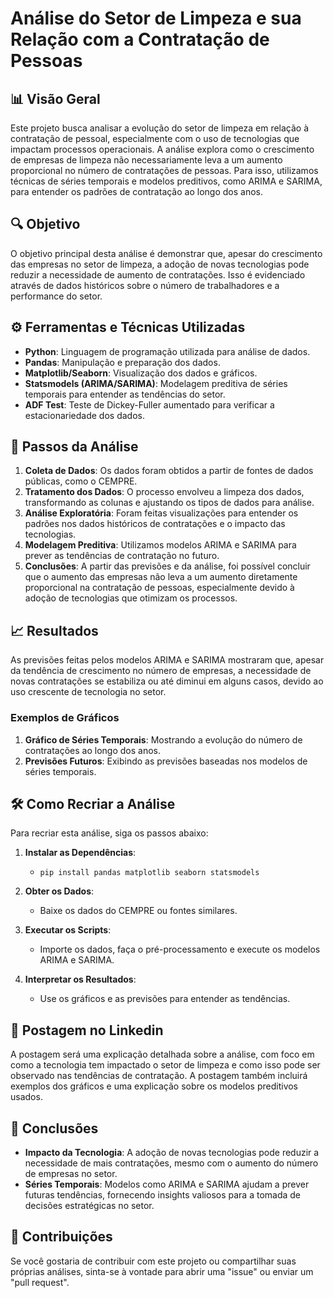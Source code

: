 # Análise do Setor de Limpeza e sua Relação com a Contratação de Pessoas

## 📊 **Visão Geral**
Este projeto busca analisar a evolução do setor de limpeza em relação à contratação de pessoal, especialmente com o uso de tecnologias que impactam processos operacionais. A análise explora como o crescimento de empresas de limpeza não necessariamente leva a um aumento proporcional no número de contratações de pessoas. Para isso, utilizamos técnicas de séries temporais e modelos preditivos, como ARIMA e SARIMA, para entender os padrões de contratação ao longo dos anos.

## 🔍 **Objetivo**
O objetivo principal desta análise é demonstrar que, apesar do crescimento das empresas no setor de limpeza, a adoção de novas tecnologias pode reduzir a necessidade de aumento de contratações. Isso é evidenciado através de dados históricos sobre o número de trabalhadores e a performance do setor.

## ⚙️ **Ferramentas e Técnicas Utilizadas**
- **Python**: Linguagem de programação utilizada para análise de dados.
- **Pandas**: Manipulação e preparação dos dados.
- **Matplotlib/Seaborn**: Visualização dos dados e gráficos.
- **Statsmodels (ARIMA/SARIMA)**: Modelagem preditiva de séries temporais para entender as tendências do setor.
- **ADF Test**: Teste de Dickey-Fuller aumentado para verificar a estacionariedade dos dados.

## 🔨 **Passos da Análise**
1. **Coleta de Dados**: Os dados foram obtidos a partir de fontes de dados públicas, como o CEMPRE.
2. **Tratamento dos Dados**: O processo envolveu a limpeza dos dados, transformando as colunas e ajustando os tipos de dados para análise.
3. **Análise Exploratória**: Foram feitas visualizações para entender os padrões nos dados históricos de contratações e o impacto das tecnologias.
4. **Modelagem Preditiva**: Utilizamos modelos ARIMA e SARIMA para prever as tendências de contratação no futuro.
5. **Conclusões**: A partir das previsões e da análise, foi possível concluir que o aumento das empresas não leva a um aumento diretamente proporcional na contratação de pessoas, especialmente devido à adoção de tecnologias que otimizam os processos.

## 📈 **Resultados**
As previsões feitas pelos modelos ARIMA e SARIMA mostraram que, apesar da tendência de crescimento no número de empresas, a necessidade de novas contratações se estabiliza ou até diminui em alguns casos, devido ao uso crescente de tecnologia no setor.

### Exemplos de Gráficos

1. **Gráfico de Séries Temporais**: Mostrando a evolução do número de contratações ao longo dos anos.
2. **Previsões Futuros**: Exibindo as previsões baseadas nos modelos de séries temporais.

## 🛠️ **Como Recriar a Análise**
Para recriar esta análise, siga os passos abaixo:

1. **Instalar as Dependências**:
    - `pip install pandas matplotlib seaborn statsmodels`
  
2. **Obter os Dados**:
    - Baixe os dados do CEMPRE ou fontes similares.

3. **Executar os Scripts**:
    - Importe os dados, faça o pré-processamento e execute os modelos ARIMA e SARIMA.

4. **Interpretar os Resultados**:
    - Use os gráficos e as previsões para entender as tendências.

## 📢 **Postagem no Linkedin**
A postagem será uma explicação detalhada sobre a análise, com foco em como a tecnologia tem impactado o setor de limpeza e como isso pode ser observado nas tendências de contratação. A postagem também incluirá exemplos dos gráficos e uma explicação sobre os modelos preditivos usados.

## 📑 **Conclusões**
- **Impacto da Tecnologia**: A adoção de novas tecnologias pode reduzir a necessidade de mais contratações, mesmo com o aumento do número de empresas no setor.
- **Séries Temporais**: Modelos como ARIMA e SARIMA ajudam a prever futuras tendências, fornecendo insights valiosos para a tomada de decisões estratégicas no setor.

## 🤝 **Contribuições**
Se você gostaria de contribuir com este projeto ou compartilhar suas próprias análises, sinta-se à vontade para abrir uma "issue" ou enviar um "pull request".
